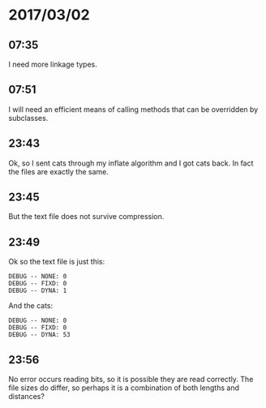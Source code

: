 # 2017/03/02

## 07:35

I need more linkage types.

## 07:51

I will need an efficient means of calling methods that can be overridden by
subclasses.

## 23:43

Ok, so I sent cats through my inflate algorithm and I got cats back. In fact
the files are exactly the same.

## 23:45

But the text file does not survive compression.

## 23:49

Ok so the text file is just this:

	DEBUG -- NONE: 0
	DEBUG -- FIXD: 0
	DEBUG -- DYNA: 1

And the cats:

	DEBUG -- NONE: 0
	DEBUG -- FIXD: 0
	DEBUG -- DYNA: 53

## 23:56

No error occurs reading bits, so it is possible they are read correctly. The
file sizes do differ, so perhaps it is a combination of both lengths and
distances?

